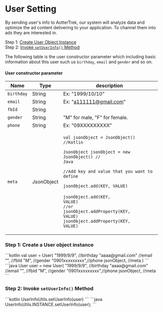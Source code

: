 # User Setting

By sending user's info to AotterTrek, our system will analyze data and optimize the ad content delivering to your application. To channel them into ads they are interested in.

Step 1: [Create User Object Instance](user-setting.md#step-1-create-a-user-object-instance)\
Step 2: [Invoke `setUserInfo()` Method](user-setting.md#step-2-invoke-setuserinfo-method)

The following table is the user constructor parameter which including basic information about this user such us `birthday`, `email` and `gender` and so on.

#### User constructor parameter

| Name       | Type       | description                                                                                                                                                                                                                                                                                                                                                                                                                            |
| ---------- | ---------- | -------------------------------------------------------------------------------------------------------------------------------------------------------------------------------------------------------------------------------------------------------------------------------------------------------------------------------------------------------------------------------------------------------------------------------------- |
| `birthday` | String     | Ex: "1999/10/10"                                                                                                                                                                                                                                                                                                                                                                                                                       |
| `email`    | String     | Ex: "a111111@gmail.com"                                                                                                                                                                                                                                                                                                                                                                                                                |
| `fbId`     | String     |                                                                                                                                                                                                                                                                                                                                                                                                                                        |
| `gender`   | String     | "M" for male, "F" for female.                                                                                                                                                                                                                                                                                                                                                                                                          |
| `phone`    | String     | Ex: "09XXXXXXXXX"                                                                                                                                                                                                                                                                                                                                                                                                                      |
| `meta`     | JsonObject | <p><code>val jsonObject = JsonObject() //Kotlin</code></p><p><code>JsonObject jsonObject  = new JsonObject()  // Java</code></p><p></p><p><code>//Add key and value that you want to define</code></p><p><code>jsonObject.add(KEY, VALUE)            </code><br><code>jsonObject.add(KEY, VALUE)</code><br><code>//or</code><br><code>jsonObject.addProperty(KEY, VALUE)</code><br><code>jsonObject.addProperty(KEY, VALUE)</code></p> |

### Step 1: Create a User object instance

<code-group>
<code-block title="Kotlin" active>
```kotlin
val user = User(
    "1999/9/9", //birthday
    "aaaa@gmail.com" //email
    "", //fbId
    "M", //gender
   "0901xxxxxxxxx",//phone
   jsonObject, //meta
)
```
</code-block>

<code-block title="Java">
```java
User user = new User(
    "1999/9/9", //birthday
    "aaaa@gmail.com" //email
    "", //fbId
    "M", //gender
   "0901xxxxxxxxx",//phone
   jsonObject, //meta
```
</code-block>
</code-group>

### Step 2: Invoke `setUserInfo()` Method

<code-group>
<code-block title="Kotlin" active>
```kotlin
UserInfoUtils.setUserInfo(user)
```
</code-block>

<code-block title="Java">
```java
UserInfoUtils.INSTANCE.setUserInfo(user);
```
</code-block>
</code-group>


